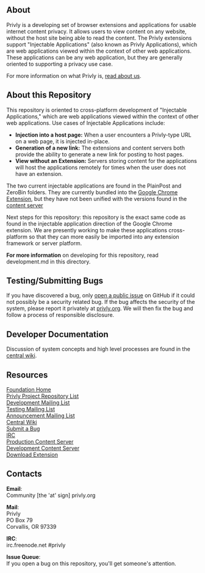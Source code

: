 ## About ##

Privly is a developing set of browser extensions and applications for usable internet content privacy. It allows users to view content on any website, without the host site being able to read the content. The Privly extensions support "Injectable Applications" (also known as Privly Applications), which are web applications viewed within the context of other web applications. These applications can be any web application, but they are generally oriented to supporting a privacy use case.

For more information on what Privly is, [read about us](https://priv.ly/pages/about).

## About this Repository ##

This repository is oriented to cross-platform development of "Injectable Applications," which are web applications viewed within the context of other web applications. Use cases of Injectable Applications include:

* **Injection into a host page:** When a user encounters a Privly-type URL on a web page, it is injected in-place.
* **Generation of a new link:** The extensions and content servers both provide the ability to generate a new link for posting to host pages.
* **View without an Extension:** Servers storing content for the applications will host the applications remotely for times when the user does not have an extension.

The two current injectable applications are found in the PlainPost and ZeroBin folders. They are currently bundled into the [Google Chrome Extension](https://github.com/privly/privly-chrome), but they have not been unified with the versions found in the [content server](https://github.com/privly/privly-web)  

Next steps for this repository: this repository is the exact same code as found in the injectable application direction of the Google Chrome extension. We are presently working to make these applications cross-platform so that they can more easily be imported into any extension framework or server platform.

**For more information** on developing for this repository, read development.md in this directory.

## Testing/Submitting Bugs ##

If you have discovered a bug, only [open a public issue](https://github.com/privly/privly-web/issues/new) on GitHub if it could not possibly be a security related bug. If the bug affects the security of the system, please report it privately at [privly.org](http://www.privly.org/content/bug-report). We will then fix the bug and follow a process of responsible disclosure.

## Developer Documentation ##

Discussion of system concepts and high level processes are found in the [central wiki](https://github.com/privly/privly-organization/wiki).

## Resources ##

[Foundation Home](http://www.privly.org)  
[Privly Project Repository List](https://github.com/privly)  
[Development Mailing List](http://groups.google.com/group/privly)  
[Testing Mailing List](http://groups.google.com/group/privly-test)  
[Announcement Mailing List](http://groups.google.com/group/privly-announce)  
[Central Wiki](https://github.com/privly/privly-organization/wiki)  
[Submit a Bug](http://www.privly.org/content/bug-report)  
[IRC](http://www.privly.org/content/irc)  
[Production Content Server](https://privlyalpha.org)  
[Development Content Server](https://dev.privly.org)  
[Download Extension](https://priv.ly/pages/download)  

## Contacts ##

**Email**:  
Community [the 'at' sign] privly.org  

**Mail**:  
Privly  
PO Box 79  
Corvallis, OR 97339 
 
**IRC**:  
irc.freenode.net #privly

**Issue Queue**:  
If you open a bug on this repository, you'll get someone's attention.
